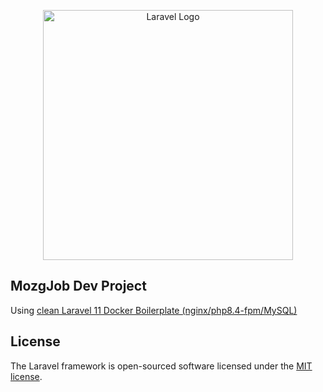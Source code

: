 <p align="center"><a href="https://laravel.com" target="_blank"><img src="https://raw.githubusercontent.com/laravel/art/master/logo-lockup/5%20SVG/2%20CMYK/1%20Full%20Color/laravel-logolockup-cmyk-red.svg" width="400" alt="Laravel Logo"></a></p>

## MozgJob Dev Project

Using <a href="https://github.com/Sknny/laravel-docker-boilerplate">clean Laravel 11 Docker Boilerplate (nginx/php8.4-fpm/MySQL)</a>

## License

The Laravel framework is open-sourced software licensed under the [MIT license](https://opensource.org/licenses/MIT).
